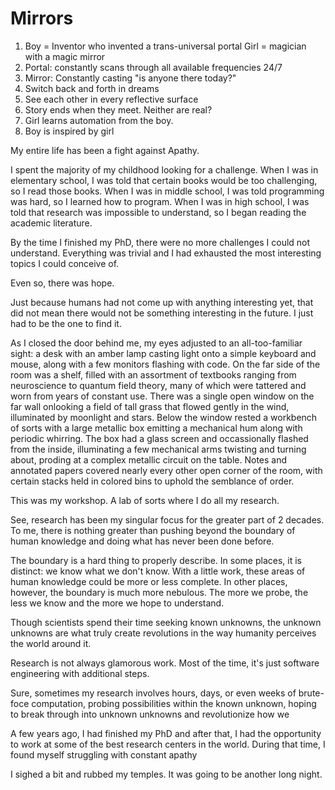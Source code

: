 # Mirrors

1. Boy = Inventor who invented a trans-universal portal
     Girl = magician with a magic mirror
 2. Portal: constantly scans through all available frequencies 24/7
 3. Mirror: Constantly casting "is anyone there today?"
 4. Switch back and forth in dreams
 5. See each other in every reflective surface
 6. Story ends when they meet. Neither are real?
 7. Girl learns automation from the boy.
 8. Boy is inspired by girl

My entire life has been a fight against Apathy.

I spent the majority of my childhood looking for a challenge.
When I was in elementary school, I was told that certain books would be too challenging, so I read those books.
When I was in middle school, I was told programming was hard, so I learned how to program.
When I was in high school, I was told that research was impossible to understand, so I began reading the academic literature.

By the time I finished my PhD, there were no more challenges I could not understand.
Everything was trivial and I had exhausted the most interesting topics I could conceive of.

Even so, there was hope.

Just because humans had not come up with anything interesting yet, that did not mean there would not be something interesting in the future.
I just had to be the one to find it.
 
 As I closed the door behind me, my eyes adjusted to an all-too-familiar sight: a desk with an amber lamp casting light onto a simple keyboard and mouse, along with a few monitors flashing with code.
 On the far side of the room was a shelf, filled with an assortment of textbooks ranging from neuroscience to quantum field theory, many of which were tattered and worn from years of constant use.
There was a single open window on the far wall onlooking a field of tall grass that flowed gently in the wind, illuminated by moonlight and stars.
Below the window rested a workbench of sorts with a large metallic box emitting a mechanical hum along with periodic whirring.
The box had a glass screen and occassionally flashed from the inside, illuminating a few mechanical arms twisting and turning about, proding at a complex metallic circuit on the table.
Notes and annotated papers covered nearly every other open corner of the room, with certain stacks held in colored bins to uphold the semblance of order.

This was my workshop.
A lab of sorts where I do all my research.

See, research has been my singular focus for the greater part of 2 decades.
To me, there is nothing greater than pushing beyond the boundary of human knowledge and doing what has never been done before.

The boundary is a hard thing to properly describe.
In some places, it is distinct: we know what we don't know.
With a little work, these areas of human knowledge could be more or less complete.
In other places, however, the boundary is much more nebulous.
The more we probe, the less we know and the more we hope to understand.

Though scientists spend their time seeking known unknowns, the unknown unknowns are what truly create revolutions in the way humanity perceives the world around it.

Research is not always glamorous work.
Most of the time, it's just software engineering with additional steps.

Sure, sometimes my research involves hours, days, or even weeks of brute-foce computation, probing possibilities within the known unknown, hoping to break through into unknown unknowns and revolutionize how we 

A few years ago, I had finished my PhD and after that, I had the opportunity to work at some of the best research centers in the world.
During that time, I found myself struggling with constant apathy
 
 I sighed a bit and rubbed my temples.
 It was going to be another long night.